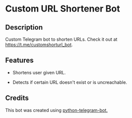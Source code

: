 # Custom URL Shortener Bot

## Description

Custom Telegram bot to shorten URLs. Check it out at <https://t.me/customshorturl_bot>.

## Features

- Shortens user given URL.

- Detects if certain URL doesn't exist or is uncreachable.

## Credits

This bot was created using [python-telegram-bot.](<https://github.com/python-telegram-bot/python-telegram-bot>)
